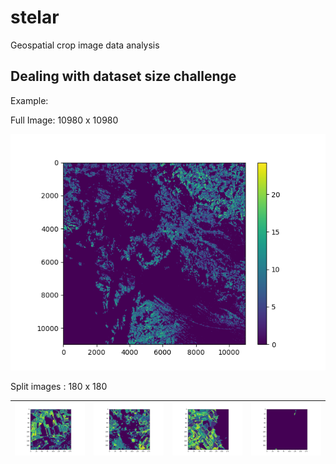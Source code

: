 # stelar
Geospatial crop image data analysis

## Dealing with dataset size challenge

Example: 

Full Image: 10980 x 10980

![Image 1](./showcase_images/splitting/test1.png)

Split images : 180 x 180

| ![Image 1](./showcase_images/splitting/img0_0tt.png) | ![Image 2](./showcase_images/splitting/img0_1tt.png) | ![Image 3](./showcase_images/splitting/img0_2tt.png) | ![Image 2](./showcase_images/splitting/img0_3tt.png) |
|---|---|--|--|
